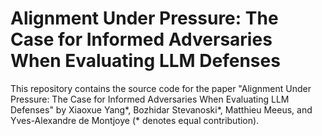 # Alignment Under Pressure: The Case for Informed Adversaries When Evaluating LLM Defenses
This repository contains the source code for the paper "Alignment Under Pressure: The Case for Informed Adversaries When Evaluating LLM Defenses" by Xiaoxue Yang*, Bozhidar Stevanoski*, Matthieu Meeus, and Yves-Alexandre de Montjoye (* denotes equal contribution).
